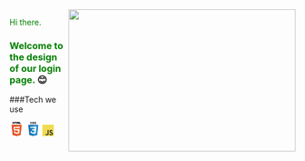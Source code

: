 ﻿<img src="https://media.giphy.com/media/2IudUHdI075HL02Pkk/giphy.gif" align="right" width="400" height="250">


<font color="green">Hi there.
### Welcome to the design of our login page.</font> :blush: 

###Tech we use

<img src="https://raw.githubusercontent.com/github/explore/80688e429a7d4ef2fca1e82350fe8e3517d3494d/topics/html/html.png" width="25" height="25">
<img src="https://raw.githubusercontent.com/github/explore/80688e429a7d4ef2fca1e82350fe8e3517d3494d/topics/css/css.png" width="25" height="25">
<img src="https://raw.githubusercontent.com/github/explore/80688e429a7d4ef2fca1e82350fe8e3517d3494d/topics/javascript/javascript.png" width="20" height="20">



